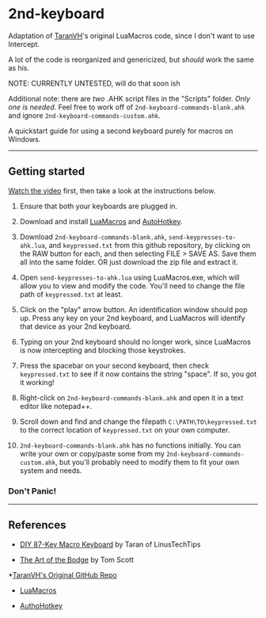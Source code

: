 # 2nd-keyboard

Adaptation of [TaranVH](https://github.com/TaranVH/2nd-keyboard/tree/master/LUAMACROS)'s original LuaMacros code, since I don't want to use Intercept.

A lot of the code is reorganized and genericized, but *should* work the same as his.

NOTE: CURRENTLY UNTESTED, will do that soon ish

Additional note: there are *two* .AHK script files in the "Scripts" folder. *Only one is needed*. Feel free to work off of `2nd-keyboard-commands-blank.ahk` and ignore `2nd-keyboard-commands-custom.ahk`.

A quickstart guide for using a second keyboard purely for macros on Windows.

---

## Getting started

[Watch the video](https://youtu.be/Arn8ExQ2Gjg?t=362) first, then take a look at the instructions below.

1. Ensure that both your keyboards are plugged in.
2. Download and install [LuaMacros](http://www.hidmacros.eu/forum/viewtopic.php?f=10&t=241#p794) and [AutoHotkey](https://autohotkey.com/).
3. Download `2nd-keyboard-commands-blank.ahk`,  `send-keypresses-to-ahk.lua`, and `keypressed.txt` from this github repository, by clicking on the RAW button for each, and then selecting FILE > SAVE AS. Save them all into the same folder. OR just download the zip file and extract it. 
4. Open `send-keypresses-to-ahk.lua` using LuaMacros.exe, which will allow you to view and modify the code. You'll need to change the file path of `keypressed.txt` at least.
5. Click on the "play" arrow button. An identification window should pop up. Press any key on your 2nd keyboard, and LuaMacros will identify that device as your 2nd keyboard.
6. Typing on your 2nd keyboard should no longer work, since LuaMacros is now intercepting and blocking those keystrokes.
7. Press the spacebar on your second keyboard, then check `keypressed.txt` to see if it now contains the string "space". If so, you got it working!
8. Right-click on `2nd-keyboard-commands-blank.ahk` and open it in a text editor like notepad++.
9. Scroll down and find and change the filepath `C:\PATH\TO\keypressed.txt` to the correct location of `keypressed.txt` on your own computer.

10. `2nd-keyboard-commands-blank.ahk` has no functions initially. You can write your own or copy/paste some from my `2nd-keyboard-commands-custom.ahk`, but you'll probably need to modify them to fit your own system and needs.


### Don't Panic!

---

## References

* [DIY 87-Key Macro Keyboard](https://www.youtube.com/watch?v=Arn8ExQ2Gjg) by Taran of LinusTechTips

* [The Art of the Bodge](https://www.youtube.com/watch?v=lIFE7h3m40U) by Tom Scott

*[TaranVH's Original GitHub Repo](https://github.com/TaranVH/2nd-keyboard/tree/master/LUAMACROS)

* [LuaMacros](https://github.com/stevedonovan/LuaMacro)

* [AuthoHotkey](https://github.com/AutoHotkey/AutoHotkey)
